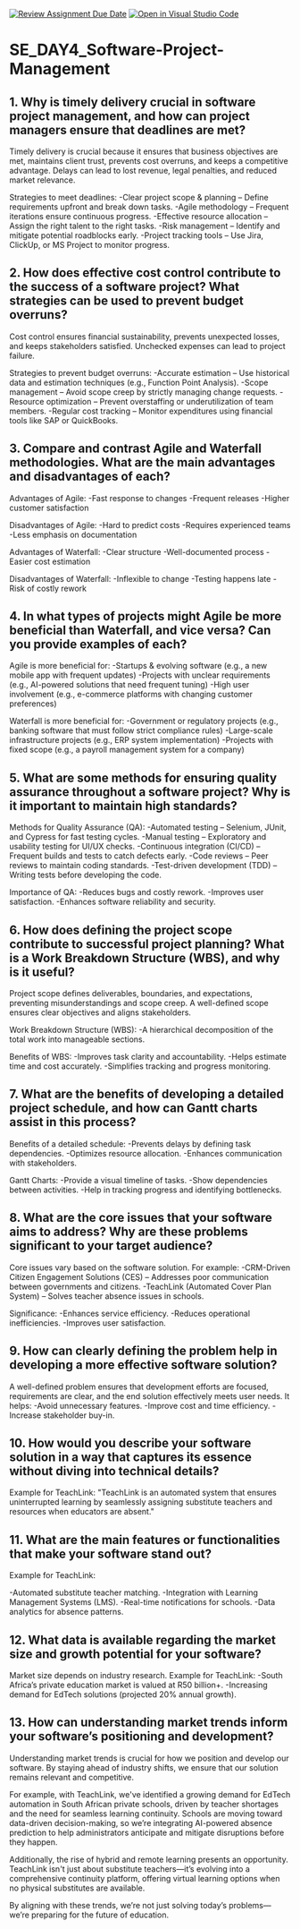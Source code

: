 [![Review Assignment Due Date](https://classroom.github.com/assets/deadline-readme-button-22041afd0340ce965d47ae6ef1cefeee28c7c493a6346c4f15d667ab976d596c.svg)](https://classroom.github.com/a/9pw6JKcu)
[![Open in Visual Studio Code](https://classroom.github.com/assets/open-in-vscode-2e0aaae1b6195c2367325f4f02e2d04e9abb55f0b24a779b69b11b9e10269abc.svg)](https://classroom.github.com/online_ide?assignment_repo_id=18520480&assignment_repo_type=AssignmentRepo)
# SE_DAY4_Software-Project-Management
## 1. Why is timely delivery crucial in software project management, and how can project managers ensure that deadlines are met?
Timely delivery is crucial because it ensures that business objectives are met, maintains client trust, prevents cost overruns, and keeps a competitive advantage. Delays can lead to lost revenue, legal penalties, and reduced market relevance.

Strategies to meet deadlines:
-Clear project scope & planning – Define requirements upfront and break down tasks.
-Agile methodology – Frequent iterations ensure continuous progress.
-Effective resource allocation – Assign the right talent to the right tasks.
-Risk management – Identify and mitigate potential roadblocks early.
-Project tracking tools – Use Jira, ClickUp, or MS Project to monitor progress.

## 2. How does effective cost control contribute to the success of a software project? What strategies can be used to prevent budget overruns?
Cost control ensures financial sustainability, prevents unexpected losses, and keeps stakeholders satisfied. Unchecked expenses can lead to project failure.

Strategies to prevent budget overruns:
-Accurate estimation – Use historical data and estimation techniques (e.g., Function Point Analysis).
-Scope management – Avoid scope creep by strictly managing change requests.
-Resource optimization – Prevent overstaffing or underutilization of team members.
-Regular cost tracking – Monitor expenditures using financial tools like SAP or QuickBooks.

## 3. Compare and contrast Agile and Waterfall methodologies. What are the main advantages and disadvantages of each?
Advantages of Agile:
-Fast response to changes
-Frequent releases
-Higher customer satisfaction

Disadvantages of Agile:
-Hard to predict costs
-Requires experienced teams
-Less emphasis on documentation

Advantages of Waterfall:
-Clear structure
-Well-documented process
-Easier cost estimation

Disadvantages of Waterfall:
-Inflexible to change
-Testing happens late
-Risk of costly rework

## 4. In what types of projects might Agile be more beneficial than Waterfall, and vice versa? Can you provide examples of each?
Agile is more beneficial for:
-Startups & evolving software (e.g., a new mobile app with frequent updates)
-Projects with unclear requirements (e.g., AI-powered solutions that need frequent tuning)
-High user involvement (e.g., e-commerce platforms with changing customer preferences)

Waterfall is more beneficial for:
-Government or regulatory projects (e.g., banking software that must follow strict compliance rules)
-Large-scale infrastructure projects (e.g., ERP system implementation)
-Projects with fixed scope (e.g., a payroll management system for a company)

## 5. What are some methods for ensuring quality assurance throughout a software project? Why is it important to maintain high standards?
Methods for Quality Assurance (QA):
-Automated testing – Selenium, JUnit, and Cypress for fast testing cycles.
-Manual testing – Exploratory and usability testing for UI/UX checks.
-Continuous integration (CI/CD) – Frequent builds and tests to catch defects early.
-Code reviews – Peer reviews to maintain coding standards.
-Test-driven development (TDD) – Writing tests before developing the code.

Importance of QA:
-Reduces bugs and costly rework.
-Improves user satisfaction.
-Enhances software reliability and security.

## 6. How does defining the project scope contribute to successful project planning? What is a Work Breakdown Structure (WBS), and why is it useful?
Project scope defines deliverables, boundaries, and expectations, preventing misunderstandings and scope creep. A well-defined scope ensures clear objectives and aligns stakeholders.

Work Breakdown Structure (WBS):
-A hierarchical decomposition of the total work into manageable sections.

Benefits of WBS:
-Improves task clarity and accountability.
-Helps estimate time and cost accurately.
-Simplifies tracking and progress monitoring.

## 7. What are the benefits of developing a detailed project schedule, and how can Gantt charts assist in this process?
Benefits of a detailed schedule:
-Prevents delays by defining task dependencies.
-Optimizes resource allocation.
-Enhances communication with stakeholders.

Gantt Charts:
-Provide a visual timeline of tasks.
-Show dependencies between activities.
-Help in tracking progress and identifying bottlenecks.

## 8. What are the core issues that your software aims to address? Why are these problems significant to your target audience?
Core issues vary based on the software solution. For example:
-CRM-Driven Citizen Engagement Solutions (CES) – Addresses poor communication between governments and citizens.
-TeachLink (Automated Cover Plan System) – Solves teacher absence issues in schools.

Significance:
-Enhances service efficiency.
-Reduces operational inefficiencies.
-Improves user satisfaction.

## 9. How can clearly defining the problem help in developing a more effective software solution?
A well-defined problem ensures that development efforts are focused, requirements are clear, and the end solution effectively meets user needs. It helps:
-Avoid unnecessary features.
-Improve cost and time efficiency.
-Increase stakeholder buy-in.

## 10. How would you describe your software solution in a way that captures its essence without diving into technical details?
Example for TeachLink:
"TeachLink is an automated system that ensures uninterrupted learning by seamlessly assigning substitute teachers and resources when educators are absent."

## 11. What are the main features or functionalities that make your software stand out?
Example for TeachLink:

-Automated substitute teacher matching.
-Integration with Learning Management Systems (LMS).
-Real-time notifications for schools.
-Data analytics for absence patterns.

## 12. What data is available regarding the market size and growth potential for your software?
Market size depends on industry research. Example for TeachLink:
-South Africa’s private education market is valued at R50 billion+.
-Increasing demand for EdTech solutions (projected 20% annual growth).

## 13. How can understanding market trends inform your software’s positioning and development?
Understanding market trends is crucial for how we position and develop our software. By staying ahead of industry shifts, we ensure that our solution remains relevant and competitive.

For example, with TeachLink, we've identified a growing demand for EdTech automation in South African private schools, driven by teacher shortages and the need for seamless learning continuity. Schools are moving toward data-driven decision-making, so we’re integrating AI-powered absence prediction to help administrators anticipate and mitigate disruptions before they happen.

Additionally, the rise of hybrid and remote learning presents an opportunity. TeachLink isn't just about substitute teachers—it’s evolving into a comprehensive continuity platform, offering virtual learning options when no physical substitutes are available.

By aligning with these trends, we’re not just solving today’s problems—we’re preparing for the future of education.
